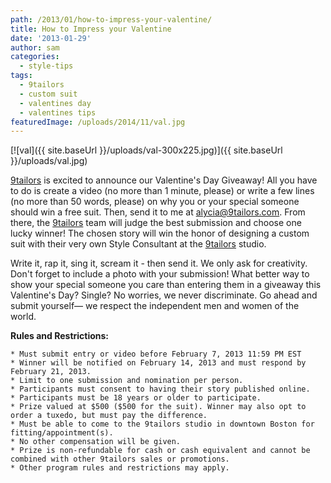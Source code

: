 ```yaml
---
path: /2013/01/how-to-impress-your-valentine/
title: How to Impress your Valentine
date: '2013-01-29'
author: sam
categories:
  - style-tips
tags:
  - 9tailors
  - custom suit
  - valentines day
  - valentines tips
featuredImage: /uploads/2014/11/val.jpg
---
```

[![val]({{ site.baseUrl }}/uploads/val-300x225.jpg)]({{ site.baseUrl }}/uploads/val.jpg)

[9tailors](http://www.9tailors.com/) is excited to announce our Valentine's Day Giveaway! All you have to do is create a video (no more than 1 minute, please) or write a few lines (no more than 50 words, please) on why you or your special someone should win a free suit. Then, send it to me at [alycia@9tailors.com](mailto:alyci@9tailors.com). 
 From there, the [9tailors](https://www.facebook.com/9tailors) team will judge the best submission and choose one lucky winner! 
The chosen story will win the honor of designing a custom suit with their very own 
Style Consultant at the [9tailors](http://9tailors.com/) studio. 

 Write it, rap it, sing it, scream it - then send it. We only ask for creativity. Don't forget to include a photo with your submission! What better way to show your special someone you care than entering them in a giveaway this Valentine's Day? 
 Single? No worries, we never discriminate. Go ahead and submit yourself—
we respect the independent men and women of the world.

**Rules and Restrictions:**

	* Must submit entry or video before February 7, 2013 11:59 PM EST
	* Winner will be notified on February 14, 2013 and must respond by February 21, 2013.
	* Limit to one submission and nomination per person.
	* Participants must consent to having their story published online.
	* Participants must be 18 years or older to participate.
	* Prize valued at $500 ($500 for the suit). Winner may also opt to order a tuxedo, but must pay the difference.
	* Must be able to come to the 9tailors studio in downtown Boston for fitting/appointment(s).
	* No other compensation will be given.
	* Prize is non-refundable for cash or cash equivalent and cannot be combined with other 9tailors sales or promotions.
	* Other program rules and restrictions may apply.